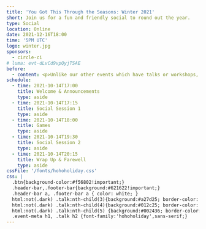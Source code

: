 ```yaml
---
title: 'You Got This Through the Seasons: Winter 2021'
short: Join us for a fun and friendly social to round out the year.
type: Social
location: Online
date: 2021-12-16T18:00
time: '5PM UTC'
logo: winter.jpg
sponsors:
  - circle-ci
# luma: evt-dLvCd9vpQyjTSAE
before:
  - content: <p>Unlike our other events which have talks or workshops, this chill ebd-of-year event will be focused on meeting others, socialising and having fun.</p><p class="mt-4">For the first part of the night you will get to meet others in a series of small video calls, followed by a group game, and back to smaller groups to wrap up the evening. There will be giveaways, cheesy Christmas music, and a chance to form new friendships.</p>
schedule:
  - time: 2021-10-14T17:00
    title: Welcome & Announcements
    type: aside
  - time: 2021-10-14T17:15
    title: Social Session 1
    type: aside
  - time: 2021-10-14T18:00
    title: Games
    type: aside
  - time: 2021-10-14T19:30
    title: Social Session 2
    type: aside
  - time: 2021-10-14T20:15
    title: Wrap Up & Farewell
    type: aside
cssFile: '/fonts/hohoholiday.css'
css: |
  .btn{background-color:#f56802!important;}
  .header-bar,.footer-bar{background:#621622!important;}
  .header-bar a, .footer-bar a { color: white; }
  html:not(.dark) .talk:nth-child(3){background:#a27d25; border-color: #725511; color:white;}
  html:not(.dark) .talk:nth-child(4){background:#012c25; border-color: #00120f; color:white;}
  html:not(.dark) .talk:nth-child(5) {background:#002436; border-color: #151f29; color:white;}
  .event-meta h1, .talk h2 {font-family:'hohoholiday',sans-serif;}
---
```


